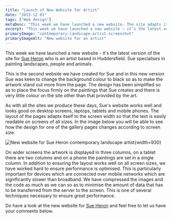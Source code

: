 ```yaml
---
title: "Launch of New Website for Artist"
date: "2013-12-03"
tags: ["Web design"]
metaDesc: "This week we have launched a new website. The site adapts its layout according to screen width and it works well on all devices including mobiles."
excerpt: "This week we have launched a new website – it’s the latest version of the site for Sue Heron who is an artist based in Huddersfield. Sue specialises in painting landscapes, people and animals. This is the second website we have created for Sue and in this new version Sue was keen to change the background colour to black so as to make the artwork stand out more from the page. The design has been simplified so as to place the focus firmly on the paintings and there is very little colour on the site other than that provided by the artworks."
primaryImage: "contemporary-landscape-artist-screenshot"
primaryImageAlt: "New website for an artist"
---
```


This week we have launched a new website - it's the latest version of the site for [Sue Heron](http://contemporarylandscapeartist.co.uk) who is an artist based in Huddersfield. Sue specialises in painting landscapes, people and animals.

This is the second website we have created for Sue and in this new version Sue was keen to change the background colour to black so as to make the artwork stand out more from the page. The design has been simplified so as to place the focus firmly on the paintings that Sue creates and there is very little colour on the site other than that provided by the art.

As with all the sites we produce these days, Sue's website works well and looks good on desktop screens, laptops, tablets and mobile phones. The layout of the pages adapts itself to the screen width so that the text is easily readable on screens of all sizes. In the image below you will be able to see how the design for one of the gallery pages changes according to screen size.

![New website for Sue Heron contemporary landscape artist](/optim/blog/contemporary-landscape-artist-screenshot.jpg){width=930}

On wider screens the artwork is displayed in three columns, on a tablet there are two columns and on a phone the paintings are set in a single column. In addition to ensuring the layout works well on all screen sizes, we have worked hard to ensure performance is optimised. This is particularly important for devices which are connected over mobile networks which are significantly slower than broadband. We have compressed the images and the code as much as we can so as to minimise the amount of data that has to be transferred from the server to the screen. This is one of several techniques necessary to ensure great performance.

Do have a look at the new website for [Sue Heron](http://contemporarylandscapeartist.co.uk "Sue Heron contemporary artist") and feel free to let us have your comments below.
